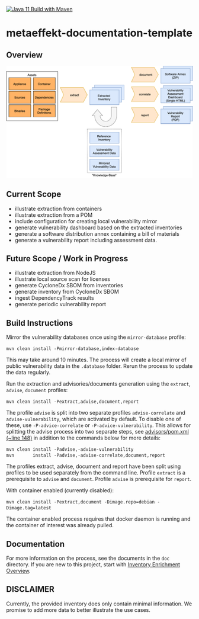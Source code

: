 [![Java 11 Build with Maven](https://github.com/org-metaeffekt/metaeffekt-documentation-template/actions/workflows/maven.yml/badge.svg)](https://github.com/org-metaeffekt/metaeffekt-documentation-template/actions/workflows/maven.yml)

# metaeffekt-documentation-template

## Overview

![Flowchart showing how the assets and different processes are used to form a Software Annex PDF and a Vulnerability Assessment Dashboard](doc/overview.png)

## Current Scope

- illustrate extraction from containers
- illustrate extraction from a POM
- include configuration for creating local vulnerability mirror
- generate vulnerability dashboard based on the extracted inventories
- generate a software distribution annex containing a bill of materials
- generate a vulnerability report including assessment data.

## Future Scope / Work in Progress

- illustrate extraction from NodeJS
- illustrate local source scan for licenses
- generate CycloneDx SBOM from inventories
- generate inventory from CycloneDx SBOM
- ingest DependencyTrack results
- generate periodic vulnerability report

## Build Instructions

Mirror the vulnerability databases once using the `mirror-database` profile:

    mvn clean install -Pmirror-database,index-database

This may take around 10 minutes. The process will create a local mirror of public vulnerability data in the `.database`
folder. Rerun the process to update the data regularly.

Run the extraction and advisories/documents generation using the `extract`, `advise`, `document` profiles:

    mvn clean install -Pextract,advise,document,report

The profile `advise` is split into two separate profiles `advise-correlate` and `advise-vulnerability`, which are
activated by default. To disable one of these, use `-P-advice-correlate` or `-P-advice-vulnerability`. This allows for
splitting the advise process into two separate steps, see [advisors/pom.xml (~line 148)](advisors/pom.xml) in addition
to the commands below for more details:

    mvn clean install -Padvise,-advise-vulnerability
    mvn       install -Padvise,-advise-correlate,document,report

The profiles extract, advise, document and report have been split using profiles to be used separately from the command
line.
Profile `extract` is a prerequisite to `advise` and `document`.
Profile `advise` is prerequisite for `report`.

With container enabled (currently disabled):

    mvn clean install -Pextract,document -Dimage.repo=debian -Dimage.tag=latest

The container enabled process requires that docker daemon is running and the container of interest was already pulled.

## Documentation

For more information on the process, see the documents in the `doc` directory. If you are new to this project, start
with
[Inventory Enrichment Overview](doc/inventory-enrichment/inventory-enrichment-overview.md).

## DISCLAIMER

Currently, the provided inventory does only contain minimal information. We promise to add more data to better
illustrate the use cases.
